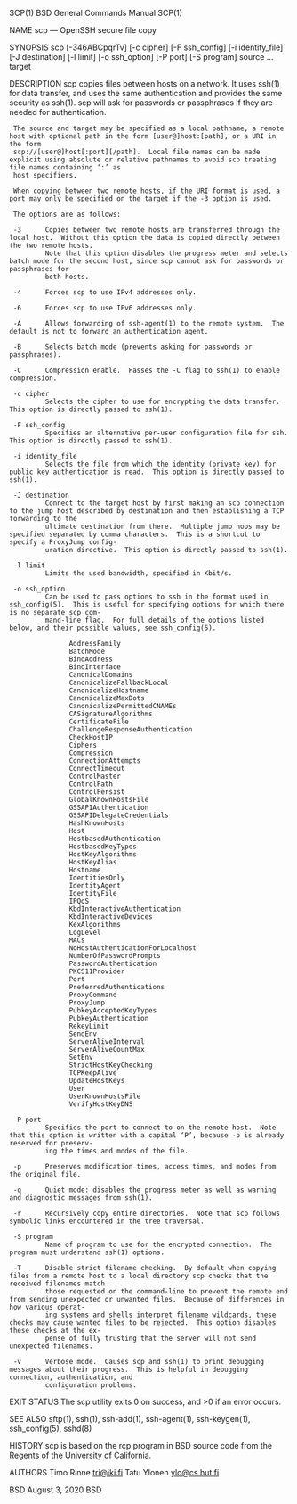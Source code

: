 SCP(1)                                                               BSD General Commands Manual                                                              SCP(1)

NAME
     scp — OpenSSH secure file copy

SYNOPSIS
     scp [-346ABCpqrTv] [-c cipher] [-F ssh_config] [-i identity_file] [-J destination] [-l limit] [-o ssh_option] [-P port] [-S program] source ... target

DESCRIPTION
     scp copies files between hosts on a network.  It uses ssh(1) for data transfer, and uses the same authentication and provides the same security as ssh(1).  scp
     will ask for passwords or passphrases if they are needed for authentication.

     The source and target may be specified as a local pathname, a remote host with optional path in the form [user@]host:[path], or a URI in the form
     scp://[user@]host[:port][/path].  Local file names can be made explicit using absolute or relative pathnames to avoid scp treating file names containing ‘:’ as
     host specifiers.

     When copying between two remote hosts, if the URI format is used, a port may only be specified on the target if the -3 option is used.

     The options are as follows:

     -3      Copies between two remote hosts are transferred through the local host.  Without this option the data is copied directly between the two remote hosts.
             Note that this option disables the progress meter and selects batch mode for the second host, since scp cannot ask for passwords or passphrases for
             both hosts.

     -4      Forces scp to use IPv4 addresses only.

     -6      Forces scp to use IPv6 addresses only.

     -A      Allows forwarding of ssh-agent(1) to the remote system.  The default is not to forward an authentication agent.

     -B      Selects batch mode (prevents asking for passwords or passphrases).

     -C      Compression enable.  Passes the -C flag to ssh(1) to enable compression.

     -c cipher
             Selects the cipher to use for encrypting the data transfer.  This option is directly passed to ssh(1).

     -F ssh_config
             Specifies an alternative per-user configuration file for ssh.  This option is directly passed to ssh(1).

     -i identity_file
             Selects the file from which the identity (private key) for public key authentication is read.  This option is directly passed to ssh(1).

     -J destination
             Connect to the target host by first making an scp connection to the jump host described by destination and then establishing a TCP forwarding to the
             ultimate destination from there.  Multiple jump hops may be specified separated by comma characters.  This is a shortcut to specify a ProxyJump config‐
             uration directive.  This option is directly passed to ssh(1).

     -l limit
             Limits the used bandwidth, specified in Kbit/s.

     -o ssh_option
             Can be used to pass options to ssh in the format used in ssh_config(5).  This is useful for specifying options for which there is no separate scp com‐
             mand-line flag.  For full details of the options listed below, and their possible values, see ssh_config(5).

                   AddressFamily
                   BatchMode
                   BindAddress
                   BindInterface
                   CanonicalDomains
                   CanonicalizeFallbackLocal
                   CanonicalizeHostname
                   CanonicalizeMaxDots
                   CanonicalizePermittedCNAMEs
                   CASignatureAlgorithms
                   CertificateFile
                   ChallengeResponseAuthentication
                   CheckHostIP
                   Ciphers
                   Compression
                   ConnectionAttempts
                   ConnectTimeout
                   ControlMaster
                   ControlPath
                   ControlPersist
                   GlobalKnownHostsFile
                   GSSAPIAuthentication
                   GSSAPIDelegateCredentials
                   HashKnownHosts
                   Host
                   HostbasedAuthentication
                   HostbasedKeyTypes
                   HostKeyAlgorithms
                   HostKeyAlias
                   Hostname
                   IdentitiesOnly
                   IdentityAgent
                   IdentityFile
                   IPQoS
                   KbdInteractiveAuthentication
                   KbdInteractiveDevices
                   KexAlgorithms
                   LogLevel
                   MACs
                   NoHostAuthenticationForLocalhost
                   NumberOfPasswordPrompts
                   PasswordAuthentication
                   PKCS11Provider
                   Port
                   PreferredAuthentications
                   ProxyCommand
                   ProxyJump
                   PubkeyAcceptedKeyTypes
                   PubkeyAuthentication
                   RekeyLimit
                   SendEnv
                   ServerAliveInterval
                   ServerAliveCountMax
                   SetEnv
                   StrictHostKeyChecking
                   TCPKeepAlive
                   UpdateHostKeys
                   User
                   UserKnownHostsFile
                   VerifyHostKeyDNS

     -P port
             Specifies the port to connect to on the remote host.  Note that this option is written with a capital ‘P’, because -p is already reserved for preserv‐
             ing the times and modes of the file.

     -p      Preserves modification times, access times, and modes from the original file.

     -q      Quiet mode: disables the progress meter as well as warning and diagnostic messages from ssh(1).

     -r      Recursively copy entire directories.  Note that scp follows symbolic links encountered in the tree traversal.

     -S program
             Name of program to use for the encrypted connection.  The program must understand ssh(1) options.

     -T      Disable strict filename checking.  By default when copying files from a remote host to a local directory scp checks that the received filenames match
             those requested on the command-line to prevent the remote end from sending unexpected or unwanted files.  Because of differences in how various operat‐
             ing systems and shells interpret filename wildcards, these checks may cause wanted files to be rejected.  This option disables these checks at the ex‐
             pense of fully trusting that the server will not send unexpected filenames.

     -v      Verbose mode.  Causes scp and ssh(1) to print debugging messages about their progress.  This is helpful in debugging connection, authentication, and
             configuration problems.

EXIT STATUS
     The scp utility exits 0 on success, and >0 if an error occurs.

SEE ALSO
     sftp(1), ssh(1), ssh-add(1), ssh-agent(1), ssh-keygen(1), ssh_config(5), sshd(8)

HISTORY
     scp is based on the rcp program in BSD source code from the Regents of the University of California.

AUTHORS
     Timo Rinne <tri@iki.fi>
     Tatu Ylonen <ylo@cs.hut.fi>

BSD                                                                        August 3, 2020                                                                        BSD
